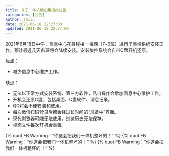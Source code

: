 ```yaml
---
title: 关于一体机增加集控的公告
categories: [公告]
author: zhilu
date: 2021-06-18 22:27:00
updated: 2021-06-18 22:27:00
---
```


2021年6月18日中午，信息中心在兼程楼一楼西（7~9班）进行了集控系统安装工作，预计最近几天各班将会陆续安装。安装集控系统会自带C盘开机还原。

优点：
- 减少信息中心维护工作。

缺点：
- 无法以正常方式安装系统、第三方软件，私自操作会增加信息中心维护工作。
- 开机会还原C盘，包括桌面、C盘软件、消息记录。
- QQ将会不便安装和使用。
- 每次微信扫码登录后都会经过长时间的“准备中”界面。
- 现代浏览器可能无法使用，浏览历史无法保存。
- 桌面文件每次开机会重置。

{% quot FB Warning：“你这会把我们一体机整坏的！” %}
{% quot FB Warning：“你这会把我们一体机整坏的！” %}
{% quot FB Warning：“你这会把我们一体机整坏的！” %}
